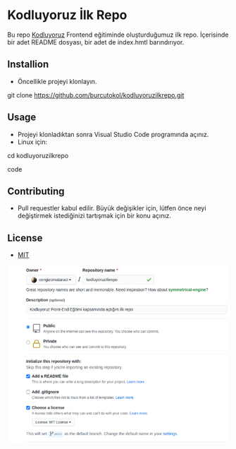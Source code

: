 # Kodluyoruz İlk Repo
Bu repo [Kodluyoruz](https://www.kodluyoruz.org/) Frontend eğitiminde oluşturduğumuz ilk repo. İçerisinde bir adet README dosyası, bir adet de index.hmtl barındırıyor.
## Installion
* Öncellikle projeyi klonlayın.


 git clone https://github.com/burcutokol/kodluyoruzilkrepo.git 
## Usage
* Projeyi klonladıktan sonra Visual Studio Code programında açınız. 
* Linux için:


cd kodluyoruzilkrepo 



code

 
## Contributing
* Pull requestler kabul edilir. Büyük değişikler için, lütfen önce neyi değiştirmek istediğinizi tartışmak için bir konu açınız. 
## License
* [MIT](https://choosealicense.com/licenses/mit/) 


![Kodluyoruz Logo](https://raw.githubusercontent.com/Kodluyoruz/taskforce/main/git/odev1/figures/github.png)


